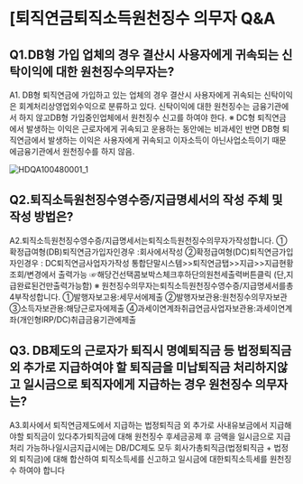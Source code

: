 # [퇴직연금퇴직소득원천징수 의무자 Q&A
## Q1.DB형 가입 업체의 경우 결산시 사용자에게 귀속되는 신탁이익에 대한 원천징수의무자는?
A1.
DB형 퇴직연금에 가입하고 있는 업체의 경우 결산시 사용자에게 귀속되는 신탁이익은 회계처리상영업외수익으로 분류하고 있다.
신탁이익에 대한 원천징수는 금융기관에서 하지 않고DB형 가입중인업체에서 원천징수 신고를 하여야 한다.
※ DC형 퇴직연금에서 발생하는 이익은 근로자에게 귀속되고 운용하는 동안에는 비과세인 반면
DB형 퇴직연금에서 발생하는 이익은 사용자에게 귀속되고 이자소득이 아닌사업소득이기 때문에금융기관에서 원천징수를 하지 않음.

![HDQA100480001_1](HDQA100480001_1.jpg)

## Q2.퇴직소득원천징수영수증/지급명세서의 작성 주체 및 작성 방법은?
A2.퇴직소득원천징수영수증/지급명세서는퇴직소득원천징수의무자가작성합니다.
①확정급여형(DB)퇴직연금가입자인경우 :회사에서작성
②확정급여형(DC)퇴직연금가입자인경우 : DC퇴직연금사업자가작성
통합단말시스템>>퇴직연금탭>>지급>>지급현황조회/변경에서 출력가능
☞해당건선택콤보박스체크후하단의원천세출력버튼클릭 (단,지급완료된건만출력가능함)
※ 원천징수의무자는퇴직소득원천징수영수증/지급명세서를총4부작성합니다.
①발행자보고용:세무서에제출
②발행자보관용:원천징수의무자보관
③소득자보관용:해당근로자에제출
④과세이연계좌취급연금사업자보관용:과세이연계좌(개인형IRP/DC)취급금융기관에제출
## Q3. DB제도의 근로자가 퇴직시 명예퇴직금 등 법정퇴직금 외 추가로 지급하여야 할 퇴직금을 미납퇴직금 처리하지않고 일시금으로 퇴직자에게 지급하는 경우 원천징수 의무자는?
A3.회사에서 퇴직연금제도에서 지급하는 법정퇴직금 외 추가로 사내유보금에서 지급해야할 퇴직금이 있다추가퇴직금에 대해 원천징수 후세금공제 후
금액을 일시금으로 지급처리 가능하나일시금지급시에는 DB/DC제도 모두 회사가총퇴직금(법정퇴직금 + 법정외 퇴직금)에 대해 합산하여 퇴직소득세를 신고하고 일시금에 대한퇴직소득세를 원천징수 하여야 합니다
